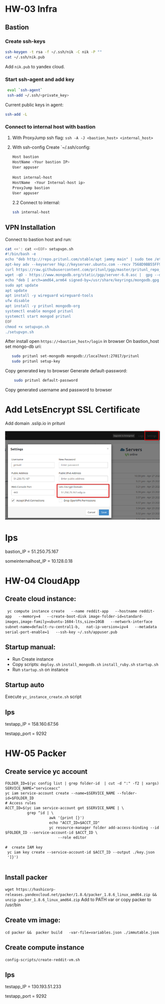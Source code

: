 # HW-03 Infra

## Bastion

### Create ssh-keys

```sh
ssh-keygen -t rsa -f ~/.ssh/nik -C nik -P ""
cat ~/.ssh/nik.pub
```
Add `nik.pub` to yandex cloud.

### Start ssh-agent and add key

```sh
 eval `ssh-agent`
 ssh-add ~/.ssh/<private_key>
```
Current public keys in agent:
```sh
ssh-add -L
```
### Connect to internal host with bastion

1. With ProxyJump ssh flag:
    `ssh -A -J <bastion_host> <internal_host>`

2. With ssh-config
    Create `~/.ssh/config:

    ```sh
    Host bastion
    HostName <Your bastion IP>
    User appuser

    Host internal-host
    HostName  <Your Internal-host ip>
    ProxyJump bastion
    User appuser
    ```
    2.2 Connect to internal:

    ```sh
    ssh internal-host
    ```
## VPN Installation

Connect to bastion host and run:

```sh
cat <<': cat <<EOF> setupvpn.sh
#!/bin/bash -e
echo "deb http://repo.pritunl.com/stable/apt jammy main" | sudo tee /etc/apt/sources.list.d/pritunl.list
apt-key adv --keyserver hkp://keyserver.ubuntu.com --recv 7568D9BB55FF9E5287D586017AE645C0CF8E292A
curl https://raw.githubusercontent.com/pritunl/pgp/master/pritunl_repo_pub.asc | sudo apt-key add -
wget -qO - https://www.mongodb.org/static/pgp/server-6.0.asc |  gpg --dearmor | sudo tee /usr/share/keyrings/mongodb.gpg > /dev/null
echo "deb [ arch=amd64,arm64 signed-by=/usr/share/keyrings/mongodb.gpg ] https://repo.mongodb.org/apt/ubuntu jammy/mongodb-org/6.0 multiverse" | sudo tee /etc/apt/sources.list.d/mongodb-org-6.0.list
sudo apt update
apt update
apt install -y wireguard wireguard-tools
ufw disable
apt install -y pritunl mongodb-org
systemctl enable mongod pritunl
systemctl start mongod pritunl
EOF
chmod +x setupvpn.sh
./setupvpn.sh
```
After install open `https://<bastion_host>/login` in browser
On bastion_host set mongo-db uri:
```sh
   sudo pritunl set-mongodb mongodb://localhost:27017/pritunl
   sudo pritunl setup-key
```
Copy generated key to browser
Generate default-password:
```sh
    sudo pritunl default-password
```
Copy generated username and password to browser
# Add LetsEncrypt SSL Certificate

Add domain <ip>.sslip.io in pritunl

![Alt screen1](./screens/screen1.png)

# Ips

bastion_IP = 51.250.75.167

someinternalhost_IP = 10.128.0.18


# HW-04 CloudApp

## Create cloud instance:

` yc compute instance create   --name reddit-app   --hostname reddit-app   --memory=4   --create-boot-disk image-folder-id=standard-images,image-family=ubuntu-1604-lts,size=10GB   --network-interface subnet-name=default-ru-central1-b,   nat-ip-version=ipv4   --metadata serial-port-enable=1   --ssh-key ~/.ssh/appuser.pub`

## Startup manual:

  - Run Create instance
  - Copy scripts:
     `deploy.sh`
     `install_mongodb.sh`
     `install_ruby.sh`
     `startup.sh`
  - Run `startup.sh` on instance

## Startup auto

  Execute `yc_instance_create.sh` script

## Ips

testapp_IP = 158.160.67.56

testapp_port = 9292

# HW-05 Packer

## Create service yc account

```
FOLDER_ID=$(yc config list | grep folder-id  | cut -d ":" -f2 | xargs)
SERVICE_NAME="serviceacc"
yc iam service-account create --name=$SERVICE_NAME --folder-id=$FOLDER_ID
# Access rules
ACCT_ID=$(yc iam service-account get $SERVICE_NAME | \
          grep ^id | \
                    awk '{print [}')
                    echo "ACCT_ID=$ACCT_ID"
                    yc resource-manager folder add-access-binding --id $FOLDER_ID --service-account-id $ACCT_ID \
                        --role editor

#  create IAM key
 yc iam key create --service-account-id $ACCT_ID --output ./key.json
 ']}')
 
```

## Install packer

` wget https://hashicorp-releases.yandexcloud.net/packer/1.8.6/packer_1.8.6_linux_amd64.zip && unzip packer_1.8.6_linux_amd64.zip `
Add to PATH var or copy packer to /usr/bin

## Create vm image:

`cd packer &&  packer build   -var-file=variables.json ./immutable.json `

## Create compute instance

`config-scripts/create-reddit-vm.sh`

## Ips

testapp_IP = 130.193.51.233

testapp_port = 9292

